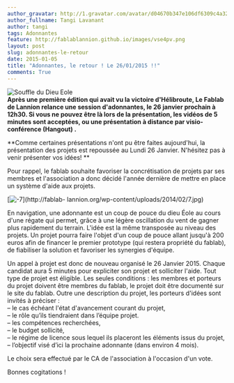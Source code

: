 ```yaml
---
author_gravatar: http://1.gravatar.com/avatar/d04670b347e106df6309c4a3235f00b9?s=96&d=mm&r=g
author_fullname: Tangi Lavanant
author: tangi
tags: Adonnantes
feature: http://fablablannion.github.io/images/vse4pv.png
layout: post
slug: adonnantes-le-retour
date: 2015-01-05
title: "Adonnantes, le retour ! Le 26/01/2015 !!"
comments: True
---
```

![Souffle du Dieu
Eole](http://fablablannion.github.io/images/vse4pv-300x179.png)  
**Après une première édition qui avait vu la victoire d'Hélibroute, Le Fablab de Lannion relance une session d'adonnantes, le 26 janvier prochain à 12h30. Si vous ne pouvez être là lors de la présentation, les vidéos de 5 minutes sont acceptées, ou une présentation à distance par visio-conférence (Hangout) .**

**Comme certaines présentations n'ont pu être faites aujourd'hui, la présentation des projets est repoussée au Lundi 26 Janvier. N'hésitez pas à venir présenter vos idées! **

Pour rappel, le fablab souhaite favoriser la concrétisation de projets par ses
membres et l'association a donc décidé l'année dernière de mettre en place un
système d'aide aux projets.

[![-7](http://fablablannion.github.io/images/7-1024x492.jpg)](http://fablab-
lannion.org/wp-content/uploads/2014/02/7.jpg)

En navigation, une adonnante est un coup de pouce du dieu Éole au cours d'une
régate qui permet, grâce à une légère oscillation du vent de gagner plus
rapidement du terrain. L'idée est la même transposée au niveau des projets. Un
projet pourra faire l'objet d'un coup de pouce allant jusqu'à 200 euros afin
de financer le premier prototype (qui restera propriété du fablab), de
fiabiliser la solution et favoriser les synergies d'équipe.

Un appel à projet est donc de nouveau organisé le 26 Janvier 2015. Chaque
candidat aura 5 minutes pour expliciter son projet et solliciter l'aide. Tout
type de projet est éligible. Les seules conditions : les membres et porteurs
du projet doivent être membres du fablab, le projet doit être documenté sur le
site du fablab. Outre une description du projet, les porteurs d'idées sont
invités à préciser :  
– le cas échéant l'état d'avancement courant du projet,  
– le rôle qu’ils tiendraient dans l’équipe projet.  
– les compétences recherchées,  
– le budget sollicité,  
– le régime de licence sous lequel ils placeront les éléments issus du projet,  
– l’objectif visé d’ici la prochaine adonnante (dans environ 4 mois).

Le choix sera effectué par le CA de l'association à l'occasion d'un vote.

Bonnes cogitations !


